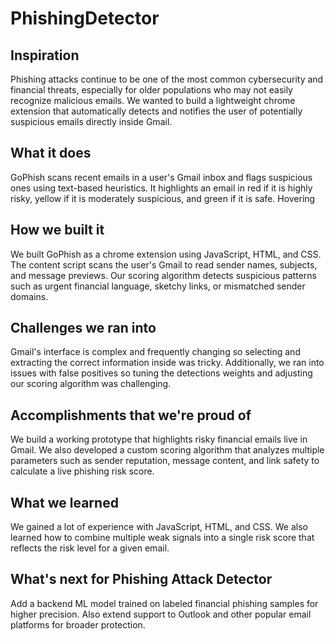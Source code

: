 # PhishingDetector
## Inspiration
Phishing attacks continue to be one of the most common cybersecurity and financial threats, especially for older populations who may not easily recognize malicious emails. We wanted to build a lightweight chrome extension that automatically detects and notifies the user of potentially suspicious emails directly inside Gmail.

## What it does
GoPhish scans recent emails in a user's Gmail inbox and flags suspicious ones using text-based heuristics. It highlights an email in red if it is highly risky, yellow if it is moderately suspicious, and green if it is safe. Hovering 

## How we built it
We built GoPhish as a chrome extension using JavaScript, HTML, and CSS. The content script scans the user's Gmail to read sender names, subjects, and message previews. Our scoring algorithm detects suspicious patterns such as urgent financial language, sketchy links, or mismatched sender domains.

## Challenges we ran into
Gmail's interface is complex and frequently changing so selecting and extracting the correct information inside was tricky. Additionally, we ran into issues with false positives so tuning the detections weights and adjusting our scoring algorithm was challenging.

## Accomplishments that we're proud of
We build a working prototype that highlights risky financial emails live in Gmail. We also developed a custom scoring algorithm that analyzes multiple parameters such as sender reputation, message content, and link safety to calculate a live phishing risk score.

## What we learned
We gained a lot of experience with JavaScript, HTML, and CSS. We also learned how to combine multiple weak signals into a single risk score that reflects the risk level for a given email. 

## What's next for Phishing Attack Detector
Add a backend ML model trained on labeled financial phishing samples for higher precision. Also extend support to Outlook and other popular email platforms for broader protection.
